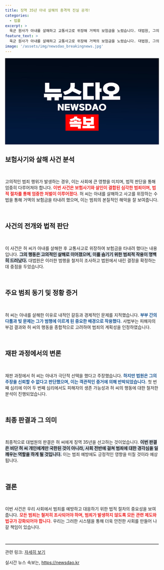 ```yaml
---
title: 징역 35년 아내 살해의 충격적 진실 공개!
categories:
  - 법률
excerpt: >
  육군 원사가 아내를 살해하고 교통사고로 위장해 거액의 보험금을 노렸습니다. 대법원, 그의 범행을 인정하며 징역 35년 형 확정! 범죄의 전말은 과연 무엇일까요? 클릭하여 충격적인 실상을 확인하세요!
feature_text: >
  육군 원사가 아내를 살해하고 교통사고로 위장해 거액의 보험금을 노렸습니다. 대법원, 그의 범행을 인정하며 징역 35년 형 확정! 범죄의 전말은 과연 무엇일까요? 클릭하여 충격적인 실상을 확인하세요!
image: '/assets/img/newsdao_breakingnews.jpg'
---
```


<p><img src="/assets/img/newsdao_breakingnews.jpg" alt="ranknews 속보" /></p>

<h2 data-ke-size="size26">보험사기와 살해 사건 분석</h2>

<p data-ke-size="size16">&nbsp;</p>

<p>고의적인 범죄 행위가 발생하는 경우, 이는 사회에 큰 영향을 미치며, 법적 판단을 통해 엄중히 다루어져야 합니다. <b><span style="color: #ee2323;">이번 사건은 보험사기와 살인이 결합된 심각한 범죄이며, 법적 절차를 통해 엄중한 처벌이 이루어졌다.</span></b> 허 씨는 아내를 살해하고 사고를 위장하는 수법을 통해 거액의 보험금을 타내려 했으며, 이는 범죄의 본질적인 해악을 잘 보여줍니다.</p>

<p data-ke-size="size16">&nbsp;</p>

<h2 data-ke-size="size26">사건의 전개와 법적 판단</h2>

<p data-ke-size="size16">&nbsp;</p>

<p>이 사건은 허 씨가 아내를 살해한 후 교통사고로 위장하여 보험금을 타내려 했다는 내용입니다. <b><span style="background-color: #21538527;">그의 행동은 고의적인 살해로 이어졌으며, 이를 숨기기 위한 범죄적 작용이 명백히 드러났다.</span></b> 대법원은 이러한 범행을 철저히 조사하고 법원에서 내린 결정을 확정하는 데 중점을 두었습니다.</p>

<p data-ke-size="size16">&nbsp;</p>

<h2 data-ke-size="size26">주요 범죄 동기 및 정황 증거</h2>

<p data-ke-size="size16">&nbsp;</p>

<p>허 씨는 아내를 살해한 이유로 내적인 갈등과 경제적인 문제를 지적했습니다. <b><span style="color: #1a5490;">부부 간의 다툼과 빚 문제는 그가 범행에 이르게 된 중요한 배경으로 작용했다.</span></b> 사법부는 피해자의 부검 결과와 허 씨의 행동을 종합적으로 고려하여 범죄의 계획성을 인정하였습니다. </p>

<p data-ke-size="size16">&nbsp;</p>

<h2 data-ke-size="size26">재판 과정에서의 변론</h2>

<p data-ke-size="size16">&nbsp;</p>

<p>재판 과정에서 허 씨는 아내가 극단적 선택을 했다고 주장했습니다. <b><span style="color: #1a5490;">하지만 법원은 그의 주장을 신뢰할 수 없다고 판단했으며, 이는 객관적인 증거에 의해 반박되었습니다.</span></b> 첫 번째 심리에 이어 두 번째 심리에서도 피해자의 생존 가능성과 허 씨의 행동에 대한 철저한 분석이 진행되었습니다.</p>

<p data-ke-size="size16">&nbsp;</p>

<h2 data-ke-size="size26">최종 판결과 그 의미</h2>

<p data-ke-size="size16">&nbsp;</p>

<p>최종적으로 대법원의 판결은 허 씨에게 징역 35년을 선고하는 것이었습니다. <b><span style="background-color: #21538527;">이번 판결은 비단 허 씨 개인에게만 국한된 것이 아니라, 사회 전반에 걸쳐 범죄에 대한 경각심을 일깨우는 역할을 하게 될 것입니다.</span></b> 이는 범죄 예방에도 긍정적인 영향을 미칠 것이라 예상됩니다.</p>

<p data-ke-size="size16">&nbsp;</p>

<h2 data-ke-size="size26">결론</h2>

<p data-ke-size="size16">&nbsp;</p>

<p>이번 사건은 우리 사회에서 범죄를 예방하고 대응하기 위한 법적 절차의 중요성을 보여줍니다. <b><span style="color: #ee2323;">모든 범죄는 철저히 조사되어야 하며, 범죄가 발생하지 않도록 모든 관련 제도와 법규가 강화되어야 합니다.</span></b> 우리는 그러한 시스템을 통해 더욱 안전한 사회를 만들어 나갈 책임이 있습니다.</p>

<p data-ke-size="size16">&nbsp;</p>

<hr style="border: 1px solid #ccc;"/>

<p data-ke-size="size16">관련 링크: <a href="https://www.example.com">자세히 보기</a></p>
실시간 뉴스 속보는, <a href="https://newsdao.kr" rel="dofollow">https://newsdao.kr</a>


